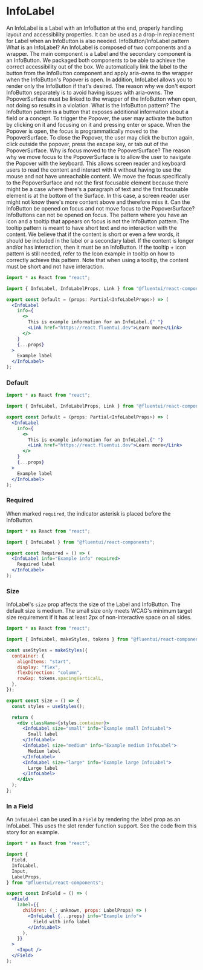 # InfoLabel

An InfoLabel is a Label with an InfoButton at the end, properly handling layout and accessibility properties.
It can be used as a drop-in replacement for Label when an InfoButton is also needed. InfoButton/InfoLabel pattern What is an InfoLabel? An InfoLabel is composed of two components and a wrapper. The main component is a Label and the secondary component is an InfoButton.
We packaged both components to be able to achieve the correct accessibility out of the box. We automatically link the label to the
button from the InfoButton component and apply aria-owns to the wrapper when the InfoButton's Popover is open. In addition, InfoLabel
allows you to render only the InfoButton if that's desired. The reason why we don't export InfoButton separately is to avoid having
issues with aria-owns. The PopoverSurface must be linked to the wrapper of the InfoButton when open, not doing so results in a
violation. What is the InfoButton pattern? The InfoButton pattern is a button that exposes additional information about a field or a concept. To trigger the Popover, the user may
activate the button by clicking on it and focusing on it and pressing enter or space. When the Popover is open, the focus is programmatically moved
to the PopoverSurface. To close the Popover, the user may click the button again, click outside the popover, press the escape key, or tab out of
the PopoverSurface. Why is focus moved to the PopoverSurface? The reason why we move focus to the PopoverSurface is to allow the user to navigate the Popover with the keyboard. This allows screen reader and keyboard
users to read the content and interact with it without having to use the mouse and not have unreachable content. We move the focus specifically to the
PopoverSurface and not the first focusable element because there might be a case where there's a paragraph of text and the first focusable element is at the
bottom of the Surface. In this case, a screen reader user might not know there's more content above and therefore miss it. Can the InfoButton be opened on focus and not move focus to the PopoverSurface? InfoButtons can not be opened on focus. The pattern where you have an icon and a tooltip that appears on focus is not the InfoButton pattern. The tooltip
pattern is meant to have short text and no interaction with the content. We believe that if the content is short or even a few words, it should be included
in the label or a secondary label. If the content is longer and/or has interaction, then it must be an InfoButton. If the tooltip + icon pattern is still needed, refer to the Icon example in tooltip on how to correctly achieve this pattern. Note that when using a
tooltip, the content must be short and not have interaction.

```jsx
import * as React from "react";

import { InfoLabel, InfoLabelProps, Link } from "@fluentui/react-components";

export const Default = (props: Partial<InfoLabelProps>) => (
  <InfoLabel
    info={
      <>
        This is example information for an InfoLabel.{" "}
        <Link href="https://react.fluentui.dev">Learn more</Link>
      </>
    }
    {...props}
  >
    Example label
  </InfoLabel>
);
```

### Default

```jsx
import * as React from "react";

import { InfoLabel, InfoLabelProps, Link } from "@fluentui/react-components";

export const Default = (props: Partial<InfoLabelProps>) => (
  <InfoLabel
    info={
      <>
        This is example information for an InfoLabel.{" "}
        <Link href="https://react.fluentui.dev">Learn more</Link>
      </>
    }
    {...props}
  >
    Example label
  </InfoLabel>
);
```

### Required

When marked `required`, the indicator asterisk is placed before the InfoButton.

```jsx
import * as React from "react";

import { InfoLabel } from "@fluentui/react-components";

export const Required = () => (
  <InfoLabel info="Example info" required>
    Required label
  </InfoLabel>
);
```

### Size

InfoLabel's `size` prop affects the size of the Label and InfoButton. The default size is medium. The small size only meets WCAG's minimum target size requirement if it has at least 2px of non-interactive space on all sides.

```jsx
import * as React from "react";

import { InfoLabel, makeStyles, tokens } from "@fluentui/react-components";

const useStyles = makeStyles({
  container: {
    alignItems: "start",
    display: "flex",
    flexDirection: "column",
    rowGap: tokens.spacingVerticalL,
  },
});

export const Size = () => {
  const styles = useStyles();

  return (
    <div className={styles.container}>
      <InfoLabel size="small" info="Example small InfoLabel">
        Small label
      </InfoLabel>
      <InfoLabel size="medium" info="Example medium InfoLabel">
        Medium label
      </InfoLabel>
      <InfoLabel size="large" info="Example large InfoLabel">
        Large label
      </InfoLabel>
    </div>
  );
};
```

### In a Field

An `InfoLabel` can be used in a `Field` by rendering the label prop as an InfoLabel. This uses the slot render function support. See the code from this story for an example.

```jsx
import * as React from "react";

import {
  Field,
  InfoLabel,
  Input,
  LabelProps,
} from "@fluentui/react-components";

export const InField = () => (
  <Field
    label={{
      children: (_: unknown, props: LabelProps) => (
        <InfoLabel {...props} info="Example info">
          Field with info label
        </InfoLabel>
      ),
    }}
  >
    <Input />
  </Field>
);
```